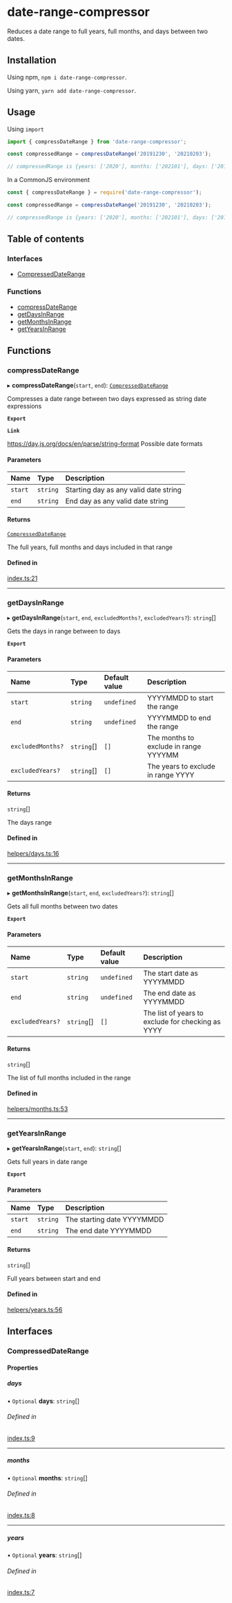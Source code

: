 # date-range-compressor

Reduces a date range to full years, full months, and days between two dates.

## Installation

Using npm, `npm i date-range-compressor`.

Using yarn, `yarn add date-range-compressor`.

## Usage

Using `import`

```javascript
import { compressDateRange } from 'date-range-compressor';

const compressedRange = compressDateRange('20191230', '20210203');

// compressedRange is {years: ['2020'], months: ['202101'], days: ['20191230', '20191231', '20210201', '20210202', '20210203']}
```

In a CommonJS environment

```javascript
const { compressDateRange } = require('date-range-compressor');

const compressedRange = compressDateRange('20191230', '20210203');

// compressedRange is {years: ['2020'], months: ['202101'], days: ['20191230', '20191231', '20210201', '20210202', '20210203']}
```

## Table of contents

### Interfaces

- [CompressedDateRange](#CompressedDateRange)

### Functions

- [compressDateRange](#compressdaterange)
- [getDaysInRange](#getdaysinrange)
- [getMonthsInRange](#getmonthsinrange)
- [getYearsInRange](#getyearsinrange)

## Functions

### compressDateRange

▸ **compressDateRange**(`start`, `end`): [`CompressedDateRange`](interfaces/CompressedDateRange.md)

Compresses a date range between two days expressed as string date expressions

**`Export`**

**`Link`**

https://day.js.org/docs/en/parse/string-format Possible date formats

#### Parameters

| Name    | Type     | Description                           |
| :------ | :------- | :------------------------------------ |
| `start` | `string` | Starting day as any valid date string |
| `end`   | `string` | End day as any valid date string      |

#### Returns

[`CompressedDateRange`](interfaces/CompressedDateRange.md)

The full years, full months and days included in that range

#### Defined in

[index.ts:21](https://github.com/alrico88/date-range-compressor/blob/master/src/index.ts#L21)

---

### getDaysInRange

▸ **getDaysInRange**(`start`, `end`, `excludedMonths?`, `excludedYears?`): `string`[]

Gets the days in range between to days

**`Export`**

#### Parameters

| Name              | Type       | Default value | Description                           |
| :---------------- | :--------- | :------------ | :------------------------------------ |
| `start`           | `string`   | `undefined`   | YYYYMMDD to start the range           |
| `end`             | `string`   | `undefined`   | YYYYMMDD to end the range             |
| `excludedMonths?` | `string`[] | `[]`          | The months to exclude in range YYYYMM |
| `excludedYears?`  | `string`[] | `[]`          | The years to exclude in range YYYY    |

#### Returns

`string`[]

The days range

#### Defined in

[helpers/days.ts:16](https://github.com/alrico88/date-range-compressor/blob/master/src/helpers/days.ts#L16)

---

### getMonthsInRange

▸ **getMonthsInRange**(`start`, `end`, `excludedYears?`): `string`[]

Gets all full months between two dates

**`Export`**

#### Parameters

| Name             | Type       | Default value | Description                                       |
| :--------------- | :--------- | :------------ | :------------------------------------------------ |
| `start`          | `string`   | `undefined`   | The start date as YYYYMMDD                        |
| `end`            | `string`   | `undefined`   | The end date as YYYYMMDD                          |
| `excludedYears?` | `string`[] | `[]`          | The list of years to exclude for checking as YYYY |

#### Returns

`string`[]

The list of full months included in the range

#### Defined in

[helpers/months.ts:53](https://github.com/alrico88/date-range-compressor/blob/master/src/helpers/months.ts#L53)

---

### getYearsInRange

▸ **getYearsInRange**(`start`, `end`): `string`[]

Gets full years in date range

**`Export`**

#### Parameters

| Name    | Type     | Description                |
| :------ | :------- | :------------------------- |
| `start` | `string` | The starting date YYYYMMDD |
| `end`   | `string` | The end date YYYYMMDD      |

#### Returns

`string`[]

Full years between start and end

#### Defined in

[helpers/years.ts:56](https://github.com/alrico88/date-range-compressor/blob/master/src/helpers/years.ts#L56)

## Interfaces

### CompressedDateRange

#### Properties

##### days

• `Optional` **days**: `string`[]

###### Defined in

[index.ts:9](https://github.com/alrico88/date-range-compressor/blob/master/src/index.ts#L9)

---

##### months

• `Optional` **months**: `string`[]

###### Defined in

[index.ts:8](https://github.com/alrico88/date-range-compressor/blob/master/src/index.ts#L8)

---

##### years

• `Optional` **years**: `string`[]

###### Defined in

[index.ts:7](https://github.com/alrico88/date-range-compressor/blob/master/src/index.ts#L7)
